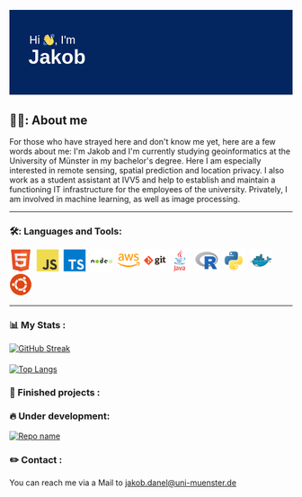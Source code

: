 ![Header](/header.png "My Header")

## 👨‍💻: About me

For those who have strayed here and don't know me yet, here are a few words about me: I'm Jakob and I'm currently studying geoinformatics at the University of Münster in my bachelor's degree. Here I am especially interested in remote sensing, spatial prediction and location privacy. I also work as a student assistant at IVV5 and help to establish and maintain a functioning IT infrastructure for the employees of the university. Privately, I am involved in machine learning, as well as image processing. 

---

### 🛠️: Languages and Tools:

<div>
  <img src="https://github.com/devicons/devicon/blob/master/icons/html5/html5-original.svg" title="HTML5" alt="HTML" width="40" height="40"/>&nbsp;
  <img src="https://github.com/devicons/devicon/blob/master/icons/javascript/javascript-original.svg" title="JavaScript" alt="JavaScript" width="40" height="40"/>&nbsp;
  <img src="https://github.com/devicons/devicon/blob/master/icons/typescript/typescript-original.svg" title="TypeScript" alt="TypeScript" width="40" height="40"/>&nbsp;
  <img src="https://github.com/devicons/devicon/blob/master/icons/nodejs/nodejs-original-wordmark.svg" title="NodeJS" alt="NodeJS" width="40" height="40"/>&nbsp;
  <img src="https://github.com/devicons/devicon/blob/master/icons/amazonwebservices/amazonwebservices-plain-wordmark.svg" title="AWS" alt="AWS" width="40" height="40"/>&nbsp;
  <img src="https://github.com/devicons/devicon/blob/master/icons/git/git-original-wordmark.svg" title="Git" **alt="Git" width="40" height="40"/>
  <img src="https://github.com/devicons/devicon/blob/master/icons/java/java-original-wordmark.svg" title="Java" alt="Java" width="40" height="40"/>&nbsp;
  <img src="https://github.com/devicons/devicon/blob/master/icons/r/r-original.svg" title="R" alt="R" width="40" height="40"/>&nbsp;
  <img src="https://github.com/devicons/devicon/blob/master/icons/python/python-original.svg" title="Python" alt="Python" width="40" height="40"/>&nbsp;
  <img src="https://github.com/devicons/devicon/blob/master/icons/docker/docker-original.svg" title="Docker" alt="Docker" width="40" height="40"/>&nbsp;
  <img src="https://github.com/devicons/devicon/blob/master/icons/ubuntu/ubuntu-plain.svg" title="Ubuntu" alt="Ubuntu" width="40" height="40"/>&nbsp;
	</div>


---

### 📊 My Stats :

<div style="display: flex; flex-wrap: wrap; justify-content: space-between; align-items: center;">
  <div style="flex-basis: 100%; margin-bottom: 20px;">
    <a href="https://git.io/streak-stats">
      <img src="http://github-readme-streak-stats.herokuapp.com?user=jakobdanel&theme=dark&date_format=j%20M%5B%20Y%5D" alt="GitHub Streak" style="width: 100%; height: auto;">
    </a>
  </div>
  <div style="flex-basis: 100%;">
    <a href="https://github.com/anuraghazra/github-readme-stats">
      <img src="https://github-readme-stats.vercel.app/api/top-langs/?username=jakobdanel&layout=compact&theme=vision-friendly-dark&count_private=true" alt="Top Langs" style="width: 100%; height: auto;">
    </a>
  </div>
</div>

### 🧊 Finished projects :


### 🔥 Under development:

[![Repo name](https://github-readme-stats.vercel.app/api/pin/?username=jakobdanel&repo=file-managment-ts&show_owner=true)](https://github.com/jakobdanel/file-managment-ts)

### ✏️ Contact :

You can reach me via a Mail to [jakob.danel@uni-muenster.de](mailto:jdanel@uni-muenster.de)
